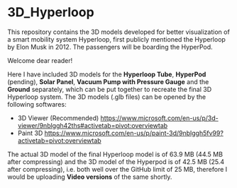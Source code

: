 # 3D_Hyperloop
This repository contains the 3D models developed for better visualization of a smart mobility system Hyperloop, first publicly mentioned the Hyperloop by Elon Musk in 2012.
The passengers will be boarding the HyperPod.

Welcome dear reader!

Here I have included 3D models for the <b>Hyperloop Tube</b>, <b>HyperPod</b> (pending), <b>Solar Panel</b>, <b>Vacuum Pump with Pressure Gauge</b> and the <b>Ground</b> separately, which can be put together to recreate the final 3D Hyperloop system.
The 3D models (.glb files) can be opened by the following softwares:

- 3D Viewer (Recommended) https://www.microsoft.com/en-us/p/3d-viewer/9nblggh42ths#activetab=pivot:overviewtab
- Paint 3D https://www.microsoft.com/en-us/p/paint-3d/9nblggh5fv99?activetab=pivot:overviewtab

The actual 3D model of the final Hyperloop model is of 63.9 MB (44.5 MB after compressing) and the 3D model of the Hyperpod is of 42.5 MB (25.4 after compressing), i.e. both well over the GitHub limit of 25 MB, therefore I would be uploading <b>Video versions</b> of the same shortly.

